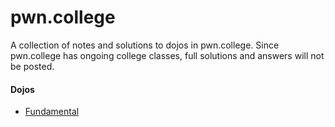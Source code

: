 # pwn.college

A collection of notes and solutions to dojos in pwn.college. Since pwn.college has ongoing college classes, full solutions and answers will not be posted.

#### Dojos 
- [Fundamental](https://github.com/dozerwatch/cybersecurity_courses/blob/main/pwncollege/fundamental.md)